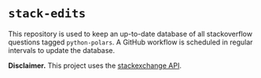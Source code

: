 # `stack-edits`

This repository is used to keep an up-to-date database of all stackoverflow questions tagged `python-polars`. A GitHub workflow is scheduled in regular intervals to update the database.

**Disclaimer.** This project uses the [stackexchange API](https://api.stackexchange.com/).
